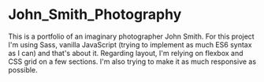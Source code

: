 # John_Smith_Photography

This is a portfolio of an imaginary photographer John Smith. For this project I'm using Sass, vanilla JavaScript (trying to implement as much ES6 syntax as I can) and that's about it. Regarding layout, I'm relying on flexbox and CSS grid on a few sections. I'm also trying to make it as much responsive as possible. 
